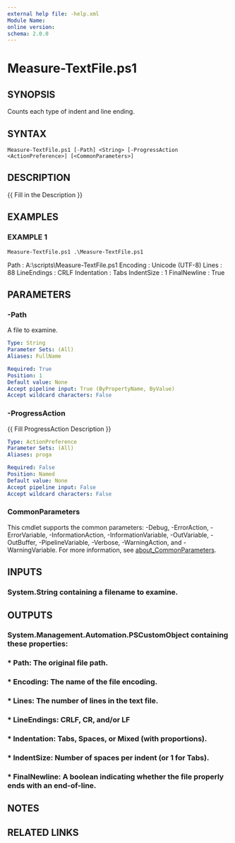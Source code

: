 ```yaml
---
external help file: -help.xml
Module Name:
online version:
schema: 2.0.0
---
```


# Measure-TextFile.ps1

## SYNOPSIS
Counts each type of indent and line ending.

## SYNTAX

```
Measure-TextFile.ps1 [-Path] <String> [-ProgressAction <ActionPreference>] [<CommonParameters>]
```

## DESCRIPTION
{{ Fill in the Description }}

## EXAMPLES

### EXAMPLE 1
```
Measure-TextFile.ps1 .\Measure-TextFile.ps1
```

Path         : A:\scripts\Measure-TextFile.ps1
Encoding     : Unicode (UTF-8)
Lines        : 88
LineEndings  : CRLF
Indentation  : Tabs
IndentSize   : 1
FinalNewline : True

## PARAMETERS

### -Path
A file to examine.

```yaml
Type: String
Parameter Sets: (All)
Aliases: FullName

Required: True
Position: 1
Default value: None
Accept pipeline input: True (ByPropertyName, ByValue)
Accept wildcard characters: False
```

### -ProgressAction
{{ Fill ProgressAction Description }}

```yaml
Type: ActionPreference
Parameter Sets: (All)
Aliases: proga

Required: False
Position: Named
Default value: None
Accept pipeline input: False
Accept wildcard characters: False
```

### CommonParameters
This cmdlet supports the common parameters: -Debug, -ErrorAction, -ErrorVariable, -InformationAction, -InformationVariable, -OutVariable, -OutBuffer, -PipelineVariable, -Verbose, -WarningAction, and -WarningVariable. For more information, see [about_CommonParameters](http://go.microsoft.com/fwlink/?LinkID=113216).

## INPUTS

### System.String containing a filename to examine.
## OUTPUTS

### System.Management.Automation.PSCustomObject containing these properties:
### * Path: The original file path.
### * Encoding: The name of the file encoding.
### * Lines: The number of lines in the text file.
### * LineEndings: CRLF, CR, and/or LF
### * Indentation: Tabs, Spaces, or Mixed (with proportions).
### * IndentSize: Number of spaces per indent (or 1 for Tabs).
### * FinalNewline: A boolean indicating whether the file properly ends with an end-of-line.
## NOTES

## RELATED LINKS
